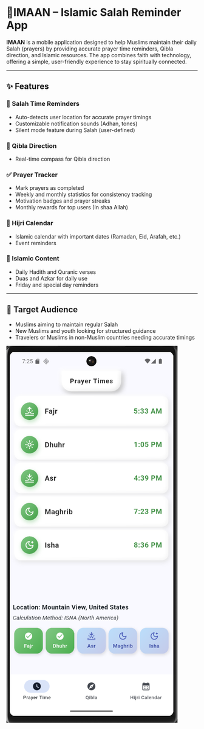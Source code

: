 # 📱IMAAN – Islamic Salah Reminder App

**IMAAN** is a mobile application designed to help Muslims maintain their daily Salah (prayers) by providing accurate prayer time reminders, Qibla direction, and Islamic resources. The app combines faith with technology, offering a simple, user-friendly experience to stay spiritually connected.

---

## ✨ Features

### 🕌 Salah Time Reminders
- Auto-detects user location for accurate prayer timings  
- Customizable notification sounds (Adhan, tones)  
- Silent mode feature during Salah (user-defined)  

### 🧭 Qibla Direction
- Real-time compass for Qibla direction  

### ✅ Prayer Tracker
- Mark prayers as completed  
- Weekly and monthly statistics for consistency tracking  
- Motivation badges and prayer streaks  
- Monthly rewards for top users (In shaa Allah)  

### 📅 Hijri Calendar
- Islamic calendar with important dates (Ramadan, Eid, Arafah, etc.)  
- Event reminders  

### 📖 Islamic Content
- Daily Hadith and Quranic verses  
- Duas and Azkar for daily use  
- Friday and special day reminders  

---

## 🎯 Target Audience
- Muslims aiming to maintain regular Salah  
- New Muslims and youth looking for structured guidance  
- Travelers or Muslims in non-Muslim countries needing accurate timings  


![App Screenshot](https://github.com/MdImranKhanSiam/Project_Photos/blob/845df35da67d96b53d502e40fbb293fa52be31fa/IMAAN/Screenshot%202025-09-10%20192615.png?raw=true)